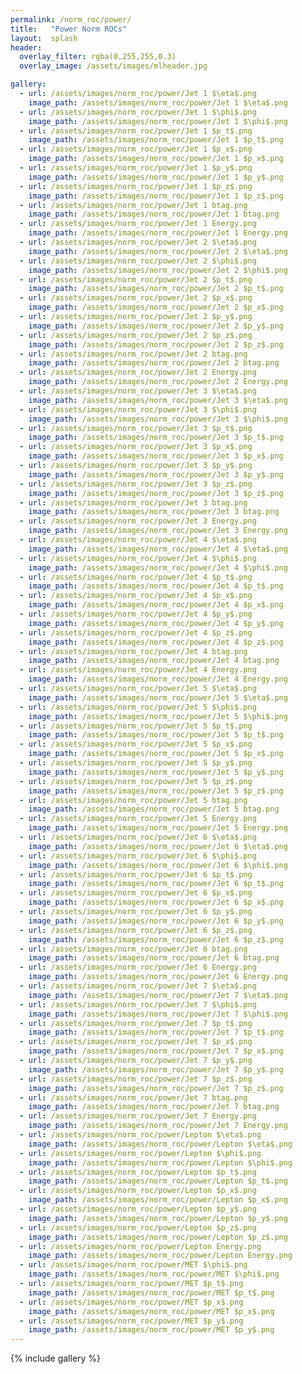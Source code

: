 ```yaml
---
permalink: /norm_roc/power/
title:   "Power Norm ROCs"
layout:  splash
header:
  overlay_filter: rgba(0,255,255,0.3)
  overlay_image: /assets/images/mlheader.jpg

gallery:
  - url: /assets/images/norm_roc/power/Jet 1 $\eta$.png
    image_path: /assets/images/norm_roc/power/Jet 1 $\eta$.png
  - url: /assets/images/norm_roc/power/Jet 1 $\phi$.png
    image_path: /assets/images/norm_roc/power/Jet 1 $\phi$.png
  - url: /assets/images/norm_roc/power/Jet 1 $p_t$.png
    image_path: /assets/images/norm_roc/power/Jet 1 $p_t$.png
  - url: /assets/images/norm_roc/power/Jet 1 $p_x$.png
    image_path: /assets/images/norm_roc/power/Jet 1 $p_x$.png
  - url: /assets/images/norm_roc/power/Jet 1 $p_y$.png
    image_path: /assets/images/norm_roc/power/Jet 1 $p_y$.png
  - url: /assets/images/norm_roc/power/Jet 1 $p_z$.png
    image_path: /assets/images/norm_roc/power/Jet 1 $p_z$.png
  - url: /assets/images/norm_roc/power/Jet 1 btag.png
    image_path: /assets/images/norm_roc/power/Jet 1 btag.png
  - url: /assets/images/norm_roc/power/Jet 1 Energy.png
    image_path: /assets/images/norm_roc/power/Jet 1 Energy.png
  - url: /assets/images/norm_roc/power/Jet 2 $\eta$.png
    image_path: /assets/images/norm_roc/power/Jet 2 $\eta$.png
  - url: /assets/images/norm_roc/power/Jet 2 $\phi$.png
    image_path: /assets/images/norm_roc/power/Jet 2 $\phi$.png
  - url: /assets/images/norm_roc/power/Jet 2 $p_t$.png
    image_path: /assets/images/norm_roc/power/Jet 2 $p_t$.png
  - url: /assets/images/norm_roc/power/Jet 2 $p_x$.png
    image_path: /assets/images/norm_roc/power/Jet 2 $p_x$.png
  - url: /assets/images/norm_roc/power/Jet 2 $p_y$.png
    image_path: /assets/images/norm_roc/power/Jet 2 $p_y$.png
  - url: /assets/images/norm_roc/power/Jet 2 $p_z$.png
    image_path: /assets/images/norm_roc/power/Jet 2 $p_z$.png
  - url: /assets/images/norm_roc/power/Jet 2 btag.png
    image_path: /assets/images/norm_roc/power/Jet 2 btag.png
  - url: /assets/images/norm_roc/power/Jet 2 Energy.png
    image_path: /assets/images/norm_roc/power/Jet 2 Energy.png
  - url: /assets/images/norm_roc/power/Jet 3 $\eta$.png
    image_path: /assets/images/norm_roc/power/Jet 3 $\eta$.png
  - url: /assets/images/norm_roc/power/Jet 3 $\phi$.png
    image_path: /assets/images/norm_roc/power/Jet 3 $\phi$.png
  - url: /assets/images/norm_roc/power/Jet 3 $p_t$.png
    image_path: /assets/images/norm_roc/power/Jet 3 $p_t$.png
  - url: /assets/images/norm_roc/power/Jet 3 $p_x$.png
    image_path: /assets/images/norm_roc/power/Jet 3 $p_x$.png
  - url: /assets/images/norm_roc/power/Jet 3 $p_y$.png
    image_path: /assets/images/norm_roc/power/Jet 3 $p_y$.png
  - url: /assets/images/norm_roc/power/Jet 3 $p_z$.png
    image_path: /assets/images/norm_roc/power/Jet 3 $p_z$.png
  - url: /assets/images/norm_roc/power/Jet 3 btag.png
    image_path: /assets/images/norm_roc/power/Jet 3 btag.png
  - url: /assets/images/norm_roc/power/Jet 3 Energy.png
    image_path: /assets/images/norm_roc/power/Jet 3 Energy.png
  - url: /assets/images/norm_roc/power/Jet 4 $\eta$.png
    image_path: /assets/images/norm_roc/power/Jet 4 $\eta$.png
  - url: /assets/images/norm_roc/power/Jet 4 $\phi$.png
    image_path: /assets/images/norm_roc/power/Jet 4 $\phi$.png
  - url: /assets/images/norm_roc/power/Jet 4 $p_t$.png
    image_path: /assets/images/norm_roc/power/Jet 4 $p_t$.png
  - url: /assets/images/norm_roc/power/Jet 4 $p_x$.png
    image_path: /assets/images/norm_roc/power/Jet 4 $p_x$.png
  - url: /assets/images/norm_roc/power/Jet 4 $p_y$.png
    image_path: /assets/images/norm_roc/power/Jet 4 $p_y$.png
  - url: /assets/images/norm_roc/power/Jet 4 $p_z$.png
    image_path: /assets/images/norm_roc/power/Jet 4 $p_z$.png
  - url: /assets/images/norm_roc/power/Jet 4 btag.png
    image_path: /assets/images/norm_roc/power/Jet 4 btag.png
  - url: /assets/images/norm_roc/power/Jet 4 Energy.png
    image_path: /assets/images/norm_roc/power/Jet 4 Energy.png
  - url: /assets/images/norm_roc/power/Jet 5 $\eta$.png
    image_path: /assets/images/norm_roc/power/Jet 5 $\eta$.png
  - url: /assets/images/norm_roc/power/Jet 5 $\phi$.png
    image_path: /assets/images/norm_roc/power/Jet 5 $\phi$.png
  - url: /assets/images/norm_roc/power/Jet 5 $p_t$.png
    image_path: /assets/images/norm_roc/power/Jet 5 $p_t$.png
  - url: /assets/images/norm_roc/power/Jet 5 $p_x$.png
    image_path: /assets/images/norm_roc/power/Jet 5 $p_x$.png
  - url: /assets/images/norm_roc/power/Jet 5 $p_y$.png
    image_path: /assets/images/norm_roc/power/Jet 5 $p_y$.png
  - url: /assets/images/norm_roc/power/Jet 5 $p_z$.png
    image_path: /assets/images/norm_roc/power/Jet 5 $p_z$.png
  - url: /assets/images/norm_roc/power/Jet 5 btag.png
    image_path: /assets/images/norm_roc/power/Jet 5 btag.png
  - url: /assets/images/norm_roc/power/Jet 5 Energy.png
    image_path: /assets/images/norm_roc/power/Jet 5 Energy.png
  - url: /assets/images/norm_roc/power/Jet 6 $\eta$.png
    image_path: /assets/images/norm_roc/power/Jet 6 $\eta$.png
  - url: /assets/images/norm_roc/power/Jet 6 $\phi$.png
    image_path: /assets/images/norm_roc/power/Jet 6 $\phi$.png
  - url: /assets/images/norm_roc/power/Jet 6 $p_t$.png
    image_path: /assets/images/norm_roc/power/Jet 6 $p_t$.png
  - url: /assets/images/norm_roc/power/Jet 6 $p_x$.png
    image_path: /assets/images/norm_roc/power/Jet 6 $p_x$.png
  - url: /assets/images/norm_roc/power/Jet 6 $p_y$.png
    image_path: /assets/images/norm_roc/power/Jet 6 $p_y$.png
  - url: /assets/images/norm_roc/power/Jet 6 $p_z$.png
    image_path: /assets/images/norm_roc/power/Jet 6 $p_z$.png
  - url: /assets/images/norm_roc/power/Jet 6 btag.png
    image_path: /assets/images/norm_roc/power/Jet 6 btag.png
  - url: /assets/images/norm_roc/power/Jet 6 Energy.png
    image_path: /assets/images/norm_roc/power/Jet 6 Energy.png
  - url: /assets/images/norm_roc/power/Jet 7 $\eta$.png
    image_path: /assets/images/norm_roc/power/Jet 7 $\eta$.png
  - url: /assets/images/norm_roc/power/Jet 7 $\phi$.png
    image_path: /assets/images/norm_roc/power/Jet 7 $\phi$.png
  - url: /assets/images/norm_roc/power/Jet 7 $p_t$.png
    image_path: /assets/images/norm_roc/power/Jet 7 $p_t$.png
  - url: /assets/images/norm_roc/power/Jet 7 $p_x$.png
    image_path: /assets/images/norm_roc/power/Jet 7 $p_x$.png
  - url: /assets/images/norm_roc/power/Jet 7 $p_y$.png
    image_path: /assets/images/norm_roc/power/Jet 7 $p_y$.png
  - url: /assets/images/norm_roc/power/Jet 7 $p_z$.png
    image_path: /assets/images/norm_roc/power/Jet 7 $p_z$.png
  - url: /assets/images/norm_roc/power/Jet 7 btag.png
    image_path: /assets/images/norm_roc/power/Jet 7 btag.png
  - url: /assets/images/norm_roc/power/Jet 7 Energy.png
    image_path: /assets/images/norm_roc/power/Jet 7 Energy.png
  - url: /assets/images/norm_roc/power/Lepton $\eta$.png
    image_path: /assets/images/norm_roc/power/Lepton $\eta$.png
  - url: /assets/images/norm_roc/power/Lepton $\phi$.png
    image_path: /assets/images/norm_roc/power/Lepton $\phi$.png
  - url: /assets/images/norm_roc/power/Lepton $p_t$.png
    image_path: /assets/images/norm_roc/power/Lepton $p_t$.png
  - url: /assets/images/norm_roc/power/Lepton $p_x$.png
    image_path: /assets/images/norm_roc/power/Lepton $p_x$.png
  - url: /assets/images/norm_roc/power/Lepton $p_y$.png
    image_path: /assets/images/norm_roc/power/Lepton $p_y$.png
  - url: /assets/images/norm_roc/power/Lepton $p_z$.png
    image_path: /assets/images/norm_roc/power/Lepton $p_z$.png
  - url: /assets/images/norm_roc/power/Lepton Energy.png
    image_path: /assets/images/norm_roc/power/Lepton Energy.png
  - url: /assets/images/norm_roc/power/MET $\phi$.png
    image_path: /assets/images/norm_roc/power/MET $\phi$.png
  - url: /assets/images/norm_roc/power/MET $p_t$.png
    image_path: /assets/images/norm_roc/power/MET $p_t$.png
  - url: /assets/images/norm_roc/power/MET $p_x$.png
    image_path: /assets/images/norm_roc/power/MET $p_x$.png
  - url: /assets/images/norm_roc/power/MET $p_y$.png
    image_path: /assets/images/norm_roc/power/MET $p_y$.png
---
```


{% include gallery %}
